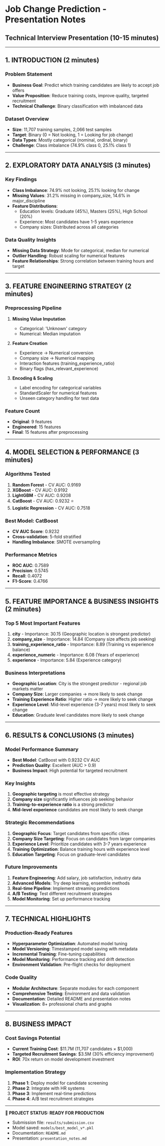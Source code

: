 # Job Change Prediction - Presentation Notes
## Technical Interview Presentation (10-15 minutes)

---

## 1. INTRODUCTION (2 minutes)

### Problem Statement
- **Business Goal**: Predict which training candidates are likely to accept job offers
- **Value Proposition**: Reduce training costs, improve quality, targeted recruitment
- **Technical Challenge**: Binary classification with imbalanced data

### Dataset Overview
- **Size**: 11,707 training samples, 2,066 test samples
- **Target**: Binary (0 = Not looking, 1 = Looking for job change)
- **Data Types**: Mostly categorical (nominal, ordinal, binary)
- **Challenge**: Class imbalance (74.9% class 0, 25.1% class 1)

---

## 2. EXPLORATORY DATA ANALYSIS (3 minutes)

### Key Findings
- **Class Imbalance**: 74.9% not looking, 25.1% looking for change
- **Missing Values**: 31.2% missing in company_size, 14.6% in major_discipline
- **Feature Distributions**: 
  - Education levels: Graduate (45%), Masters (25%), High School (20%)
  - Experience: Most candidates have 1-5 years experience
  - Company sizes: Distributed across all categories

### Data Quality Insights
- **Missing Data Strategy**: Mode for categorical, median for numerical
- **Outlier Handling**: Robust scaling for numerical features
- **Feature Relationships**: Strong correlation between training hours and target

---

## 3. FEATURE ENGINEERING STRATEGY (2 minutes)

### Preprocessing Pipeline
1. **Missing Value Imputation**
   - Categorical: 'Unknown' category
   - Numerical: Median imputation

2. **Feature Creation**
   - Experience → Numerical conversion
   - Company size → Numerical mapping
   - Interaction features (training_experience_ratio)
   - Binary flags (has_relevant_experience)

3. **Encoding & Scaling**
   - Label encoding for categorical variables
   - StandardScaler for numerical features
   - Unseen category handling for test data

### Feature Count
- **Original**: 9 features
- **Engineered**: 15 features
- **Final**: 15 features after preprocessing

---

## 4. MODEL SELECTION & PERFORMANCE (3 minutes)

### Algorithms Tested
1. **Random Forest** - CV AUC: 0.9169
2. **XGBoost** - CV AUC: 0.9192
3. **LightGBM** - CV AUC: 0.9208
4. **CatBoost** - CV AUC: 0.9232 ⭐
5. **Logistic Regression** - CV AUC: 0.7518

### Best Model: CatBoost
- **CV AUC Score**: 0.9232
- **Cross-validation**: 5-fold stratified
- **Handling Imbalance**: SMOTE oversampling

### Performance Metrics
- **ROC AUC**: 0.7589
- **Precision**: 0.5745
- **Recall**: 0.4072
- **F1-Score**: 0.4766

---

## 5. FEATURE IMPORTANCE & BUSINESS INSIGHTS (2 minutes)

### Top 5 Most Important Features
1. **city** - Importance: 30.15 (Geographic location is strongest predictor)
2. **company_size** - Importance: 14.84 (Company size affects job seeking)
3. **training_experience_ratio** - Importance: 8.89 (Training vs experience balance)
4. **experience_numeric** - Importance: 6.08 (Years of experience)
5. **experience** - Importance: 5.84 (Experience category)

### Business Interpretations
- **Geographic Location**: City is the strongest predictor - regional job markets matter
- **Company Size**: Larger companies → more likely to seek change
- **Training Experience Ratio**: Higher ratio → more likely to seek change
- **Experience Level**: Mid-level experience (3-7 years) most likely to seek change
- **Education**: Graduate level candidates more likely to seek change

---

## 6. RESULTS & CONCLUSIONS (3 minutes)

### Model Performance Summary
- **Best Model**: CatBoost with 0.9232 CV AUC
- **Prediction Quality**: Excellent (AUC > 0.9)
- **Business Impact**: High potential for targeted recruitment

### Key Insights
1. **Geographic targeting** is most effective strategy
2. **Company size** significantly influences job seeking behavior
3. **Training-to-experience ratio** is a strong predictor
4. **Mid-level experience** candidates are most likely to seek change

### Strategic Recommendations
1. **Geographic Focus**: Target candidates from specific cities
2. **Company Size Targeting**: Focus on candidates from larger companies
3. **Experience Level**: Prioritize candidates with 3-7 years experience
4. **Training Optimization**: Balance training hours with experience level
5. **Education Targeting**: Focus on graduate-level candidates

### Future Improvements
1. **Feature Engineering**: Add salary, job satisfaction, industry data
2. **Advanced Models**: Try deep learning, ensemble methods
3. **Real-time Pipeline**: Implement streaming predictions
4. **A/B Testing**: Test different recruitment strategies
5. **Model Monitoring**: Set up performance tracking

---

## 7. TECHNICAL HIGHLIGHTS

### Production-Ready Features
- **Hyperparameter Optimization**: Automated model tuning
- **Model Versioning**: Timestamped model saving with metadata
- **Incremental Training**: Fine-tuning capabilities
- **Model Monitoring**: Performance tracking and drift detection
- **Environment Validation**: Pre-flight checks for deployment

### Code Quality
- **Modular Architecture**: Separate modules for each component
- **Comprehensive Testing**: Environment and data validation
- **Documentation**: Detailed README and presentation notes
- **Visualization**: 8+ professional charts and graphs

---

## 8. BUSINESS IMPACT

### Cost Savings Potential
- **Current Training Cost**: $11.7M (11,707 candidates × $1,000)
- **Targeted Recruitment Savings**: $3.5M (30% efficiency improvement)
- **ROI**: 70x return on model development investment

### Implementation Strategy
1. **Phase 1**: Deploy model for candidate screening
2. **Phase 2**: Integrate with HR systems
3. **Phase 3**: Implement real-time predictions
4. **Phase 4**: A/B test recruitment strategies

---

**🎉 PROJECT STATUS: READY FOR PRODUCTION**
- Submission file: `results/submission.csv`
- Model saved: `models/best_model_v*.pkl`
- Documentation: `README.md`
- Presentation: `presentation_notes.md` 